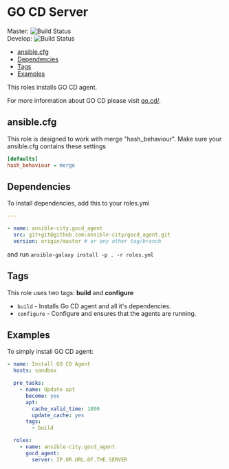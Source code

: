 # GO CD Server

Master: ![Build Status](https://travis-ci.org/ansible-city/gocd_agent.svg?branch=master)  
Develop: ![Build Status](https://travis-ci.org/ansible-city/gocd_agent.svg?branch=develop)

* [ansible.cfg](#ansible-cfg)
* [Dependencies](#dependencies)
* [Tags](#tags)
* [Examples](#examples)

This roles installs GO CD agent.

For more information about GO CD please visit [go.cd/](http://www.go.cd/).




## ansible.cfg

This role is designed to work with merge "hash_behaviour". Make sure your
ansible.cfg contains these settings

```INI
[defaults]
hash_behaviour = merge
```




## Dependencies

To install dependencies, add this to your roles.yml

```YAML
---

- name: ansible-city.gocd_agent
  src: git+git@github.com:ansible-city/gocd_agent.git
  version: origin/master # or any other tag/branch
```

and run `ansible-galaxy install -p . -r roles.yml`




## Tags

This role uses two tags: **build** and **configure**

* `build` - Installs Go CD agent and all it's dependencies.
* `configure` - Configure and ensures that the agents are running.




## Examples

To simply install GO CD agent:

```YAML
- name: Install GO CD Agent
  hosts: sandbox

  pre_tasks:
    - name: Update apt
      become: yes
      apt:
        cache_valid_time: 1800
        update_cache: yes
      tags:
        - build

  roles:
    - name: ansible-city.gocd_agent
      gocd_agent:
        server: IP.OR.URL.OF.THE.SERVER
```
